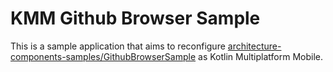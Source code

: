 # KMM Github Browser Sample

This is a sample application that aims to reconfigure [architecture-components-samples/GithubBrowserSample](https://github.com/android/architecture-components-samples/tree/main/GithubBrowserSample) as Kotlin Multiplatform Mobile.
